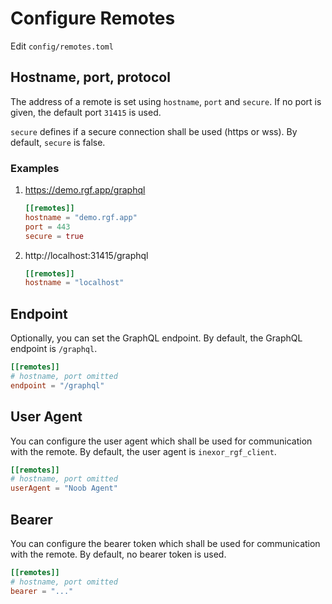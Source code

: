 # Configure Remotes

Edit `config/remotes.toml`

## Hostname, port, protocol

The address of a remote is set using `hostname`, `port` and `secure`. If no port is given, the
default port `31415` is used.

`secure` defines if a secure connection shall be used (https or wss). By default, `secure` is false.

### Examples

1. https://demo.rgf.app/graphql
    ```toml
    [[remotes]]
    hostname = "demo.rgf.app"
    port = 443
    secure = true
    ```
2. http://localhost:31415/graphql
    ```toml
    [[remotes]]
    hostname = "localhost"
    ```

## Endpoint

Optionally, you can set the GraphQL endpoint. By default, the GraphQL endpoint is `/graphql`.

```toml
[[remotes]]
# hostname, port omitted
endpoint = "/graphql"
```

## User Agent

You can configure the user agent which shall be used for communication with the remote. By
default, the user agent is `inexor_rgf_client`.

```toml
[[remotes]]
# hostname, port omitted
userAgent = "Noob Agent"
```

## Bearer

You can configure the bearer token which shall be used for communication with the remote. By default,
no bearer token is used.

```toml
[[remotes]]
# hostname, port omitted
bearer = "..."
```
